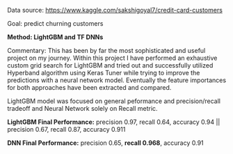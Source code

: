 Data source: https://www.kaggle.com/sakshigoyal7/credit-card-customers

Goal: predict churning customers

**Method: LightGBM and TF DNNs**

Commentary: This has been by far the most sophisticated and useful project on my journey. Within this project I have performed an exhaustive custom grid search for LightGBM
and tried out and successfully utilized Hyperband algorithm using Keras Tuner while trying to improve the predictions with a neural network model. Eventually the feature importances for both approaches have been extracted and compared.

LightGBM model was focused on general peformance and precision/recall tradeoff and Neural Network solely on Recall metric.

**LightGBM Final Performance:** precision 0.97, recall 0.64, accuracy 0.94 || precision 0.67, recall 0.87, accuracy 0.911

**DNN Final Performance:** precision 0.65, **recall 0.968**, accuracy 0.91
